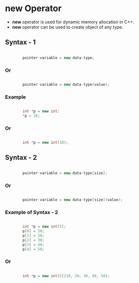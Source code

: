 # **new** Operator

- **new** operator is used for dynamic memory allocation in C++.
- **new** operator can be used to create object of any type.

## Syntax - 1

```cpp

        pointer-variable = new data-type;
```

### Or

```cpp

        pointer-variable = new data-type(value);
```

### Example

```cpp

        int *p = new int;
        *p = 10;
```

### Or

```cpp

        int *p = new int(10);
```

## Syntax - 2

```cpp

        pointer-variable = new data-type[size];
```

### Or

```cpp

        pointer-variable = new data-type[size](value);
```

### Example of Syntax - 2

```cpp

        int *p = new int[5];
        p[0] = 10;
        p[1] = 20;
        p[2] = 30;
        p[3] = 40;
        p[4] = 50;
```

### Or

```cpp

        int *p = new int[5]{10, 20, 30, 40, 50};
```
